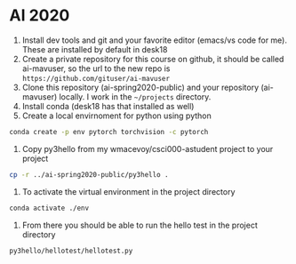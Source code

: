 # AI 2020

1. Install dev tools and git and your favorite editor (emacs/vs code for me). These are installed by default in desk18
1. Create a private repository for this course on github, it should be called ai-mavuser, so the url to the new repo is `https://github.com/gituser/ai-mavuser`
1. Clone this repository (ai-spring2020-public) and your repository (ai-mavuser) locally.  I work in the `~/projects` directory.
1. Install conda (desk18 has that installed as well)
1. Create a local envirnoment for python using python
```bash
conda create -p env pytorch torchvision -c pytorch

```
1. Copy py3hello from my wmacevoy/csci000-astudent project to your project
```bash
cp -r ../ai-spring2020-public/py3hello .
```
1. To activate the virtual environment in the project directory
```bash
conda activate ./env
```
1. From there you should be able to run the hello test in the project directory
```bash
py3hello/hellotest/hellotest.py
```

